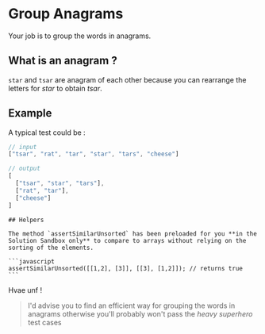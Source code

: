 # Group Anagrams

Your job is to group the words in anagrams.

## What is an anagram ?

`star` and `tsar` are anagram of each other because you can rearrange the letters for *star* to obtain *tsar*.

## Example

A typical test could be : 

```javascript
// input
["tsar", "rat", "tar", "star", "tars", "cheese"]

// output
[
  ["tsar", "star", "tars"],
  ["rat", "tar"],
  ["cheese"]
]
```
~~~if:javascript
## Helpers

The method `assertSimilarUnsorted` has been preloaded for you **in the Solution Sandbox only** to compare to arrays without relying on the sorting of the elements.

```javascript
assertSimilarUnsorted([[1,2], [3]], [[3], [1,2]]); // returns true
```
~~~
Hvae unf !


> I'd advise you to find an efficient way for grouping the words in anagrams otherwise you'll probably won't pass the *heavy superhero* test cases
